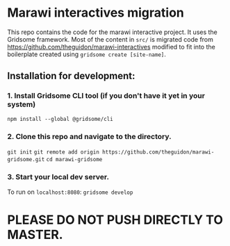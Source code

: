 # Marawi interactives migration

This repo contains the code for the marawi interactive project. It uses the Gridsome framework. Most of the content in `src/` is migrated code from https://github.com/theguidon/marawi-interactives modified to fit into the boilerplate created using `gridsome create [site-name]`.

## Installation for development: 

### 1. Install Gridsome CLI tool (if you don't have it yet in your system)

`npm install --global @gridsome/cli`

### 2. Clone this repo and navigate to the directory.
`git init`
`git remote add origin https://github.com/theguidon/marawi-gridsome.git`
`cd marawi-gridsome`


### 3. Start your local dev server.
To run on `localhost:8080`:
`gridsome develop`

# PLEASE DO NOT PUSH DIRECTLY TO MASTER. 

